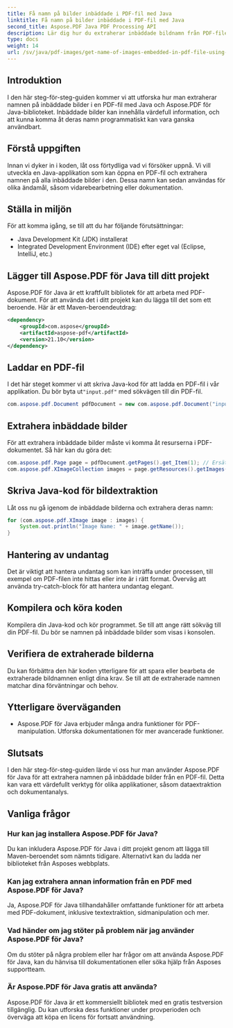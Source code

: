 ```yaml
---
title: Få namn på bilder inbäddade i PDF-fil med Java
linktitle: Få namn på bilder inbäddade i PDF-fil med Java
second_title: Aspose.PDF Java PDF Processing API
description: Lär dig hur du extraherar inbäddade bildnamn från PDF-filer med Java och Aspose.PDF för Java. Steg-för-steg-guide med källkod för effektiv PDF-dataextraktion.
type: docs
weight: 14
url: /sv/java/pdf-images/get-name-of-images-embedded-in-pdf-file-using-java/
---
```

## Introduktion

I den här steg-för-steg-guiden kommer vi att utforska hur man extraherar namnen på inbäddade bilder i en PDF-fil med Java och Aspose.PDF för Java-biblioteket. Inbäddade bilder kan innehålla värdefull information, och att kunna komma åt deras namn programmatiskt kan vara ganska användbart.

## Förstå uppgiften

Innan vi dyker in i koden, låt oss förtydliga vad vi försöker uppnå. Vi vill utveckla en Java-applikation som kan öppna en PDF-fil och extrahera namnen på alla inbäddade bilder i den. Dessa namn kan sedan användas för olika ändamål, såsom vidarebearbetning eller dokumentation.

## Ställa in miljön

För att komma igång, se till att du har följande förutsättningar:

- Java Development Kit (JDK) installerat
- Integrated Development Environment (IDE) efter eget val (Eclipse, IntelliJ, etc.)

## Lägger till Aspose.PDF för Java till ditt projekt

Aspose.PDF för Java är ett kraftfullt bibliotek för att arbeta med PDF-dokument. För att använda det i ditt projekt kan du lägga till det som ett beroende. Här är ett Maven-beroendeutdrag:

```xml
<dependency>
    <groupId>com.aspose</groupId>
    <artifactId>aspose-pdf</artifactId>
    <version>21.10</version>
</dependency>
```

## Laddar en PDF-fil

 I det här steget kommer vi att skriva Java-kod för att ladda en PDF-fil i vår applikation. Du bör byta ut`"input.pdf"` med sökvägen till din PDF-fil.

```java
com.aspose.pdf.Document pdfDocument = new com.aspose.pdf.Document("input.pdf");
```

## Extrahera inbäddade bilder

För att extrahera inbäddade bilder måste vi komma åt resurserna i PDF-dokumentet. Så här kan du göra det:

```java
com.aspose.pdf.Page page = pdfDocument.getPages().get_Item(1); // Ersätt med önskat sidnummer
com.aspose.pdf.XImageCollection images = page.getResources().getImages();
```

## Skriva Java-kod för bildextraktion

Låt oss nu gå igenom de inbäddade bilderna och extrahera deras namn:

```java
for (com.aspose.pdf.XImage image : images) {
    System.out.println("Image Name: " + image.getName());
}
```

## Hantering av undantag

Det är viktigt att hantera undantag som kan inträffa under processen, till exempel om PDF-filen inte hittas eller inte är i rätt format. Överväg att använda try-catch-block för att hantera undantag elegant.

## Kompilera och köra koden

Kompilera din Java-kod och kör programmet. Se till att ange rätt sökväg till din PDF-fil. Du bör se namnen på inbäddade bilder som visas i konsolen.

## Verifiera de extraherade bilderna

Du kan förbättra den här koden ytterligare för att spara eller bearbeta de extraherade bildnamnen enligt dina krav. Se till att de extraherade namnen matchar dina förväntningar och behov.

## Ytterligare överväganden

- Aspose.PDF för Java erbjuder många andra funktioner för PDF-manipulation. Utforska dokumentationen för mer avancerade funktioner.

## Slutsats

I den här steg-för-steg-guiden lärde vi oss hur man använder Aspose.PDF för Java för att extrahera namnen på inbäddade bilder från en PDF-fil. Detta kan vara ett värdefullt verktyg för olika applikationer, såsom dataextraktion och dokumentanalys.

## Vanliga frågor

### Hur kan jag installera Aspose.PDF för Java?

Du kan inkludera Aspose.PDF för Java i ditt projekt genom att lägga till Maven-beroendet som nämnts tidigare. Alternativt kan du ladda ner biblioteket från Asposes webbplats.

### Kan jag extrahera annan information från en PDF med Aspose.PDF för Java?

Ja, Aspose.PDF för Java tillhandahåller omfattande funktioner för att arbeta med PDF-dokument, inklusive textextraktion, sidmanipulation och mer.

### Vad händer om jag stöter på problem när jag använder Aspose.PDF för Java?

Om du stöter på några problem eller har frågor om att använda Aspose.PDF för Java, kan du hänvisa till dokumentationen eller söka hjälp från Asposes supportteam.

### Är Aspose.PDF för Java gratis att använda?

Aspose.PDF för Java är ett kommersiellt bibliotek med en gratis testversion tillgänglig. Du kan utforska dess funktioner under provperioden och överväga att köpa en licens för fortsatt användning.